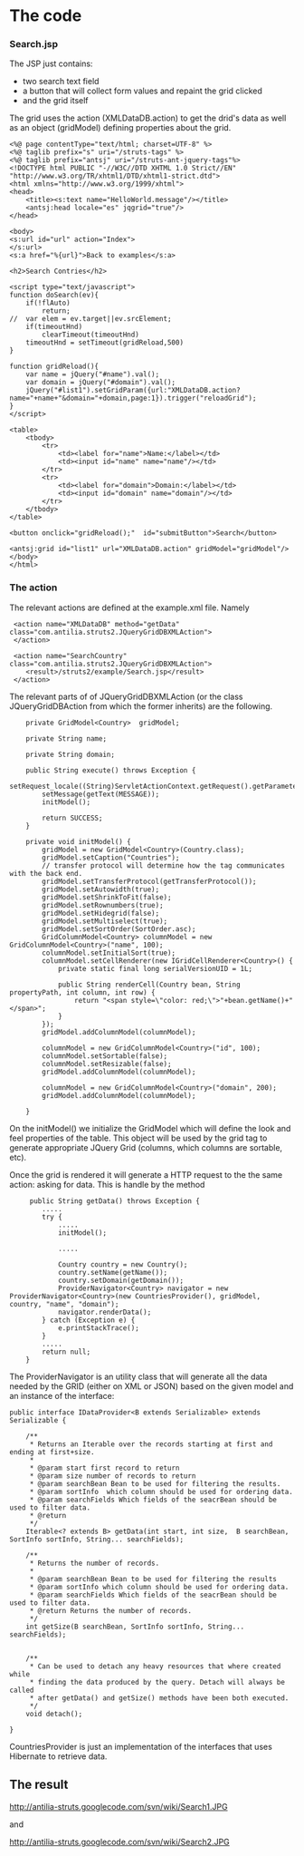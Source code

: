 # The code #

### Search.jsp ###

The JSP just contains:

  * two search text field
  * a button that will collect form values and repaint the grid clicked
  * and the grid itself

The grid uses  the action (XMLDataDB.action) to get the drid's data as well as an object
(gridModel) defining properties about the grid.

```
<%@ page contentType="text/html; charset=UTF-8" %>
<%@ taglib prefix="s" uri="/struts-tags" %>
<%@ taglib prefix="antsj" uri="/struts-ant-jquery-tags"%>
<!DOCTYPE html PUBLIC "-//W3C//DTD XHTML 1.0 Strict//EN" "http://www.w3.org/TR/xhtml1/DTD/xhtml1-strict.dtd">
<html xmlns="http://www.w3.org/1999/xhtml">
<head>	
    <title><s:text name="HelloWorld.message"/></title>
   	<antsj:head locale="es" jqgrid="true"/>   
</head>

<body>
<s:url id="url" action="Index">
</s:url>
<s:a href="%{url}">Back to examples</s:a>
       
<h2>Search Contries</h2>

<script type="text/javascript">
function doSearch(ev){
	if(!flAuto)
		return;
//	var elem = ev.target||ev.srcElement;
	if(timeoutHnd)
		clearTimeout(timeoutHnd)
	timeoutHnd = setTimeout(gridReload,500)
}

function gridReload(){
	var name = jQuery("#name").val();
	var domain = jQuery("#domain").val();
	jQuery("#list1").setGridParam({url:"XMLDataDB.action?name="+name+"&domain="+domain,page:1}).trigger("reloadGrid");
}    
</script>

<table>
	<tbody>
		<tr>
			<td><label for="name">Name:</label></td>
			<td><input id="name" name="name"/></td>
		</tr>
		<tr>
			<td><label for="domain">Domain:</label></td>
			<td><input id="domain" name="domain"/></td>
		</tr>
	</tbody>
</table>

<button onclick="gridReload();"  id="submitButton">Search</button>

<antsj:grid id="list1" url="XMLDataDB.action" gridModel="gridModel"/>
</body>
</html>

```

### The action ###

The relevant actions are defined at the example.xml file. Namely

```
 <action name="XMLDataDB" method="getData" class="com.antilia.struts2.JQueryGridDBXMLAction">            
 </action>

 <action name="SearchCountry"  class="com.antilia.struts2.JQueryGridDBXMLAction">            
	<result>/struts2/example/Search.jsp</result>
 </action>
```

The relevant parts of of JQueryGridDBXMLAction (or the class JQueryGridDBAction from which the former inherits)
are the following.

```
	private GridModel<Country>  gridModel;
  
    private String name;
    
    private String domain;
	
	public String execute() throws Exception {    	   
    	setRequest_locale((String)ServletActionContext.getRequest().getParameter("request_locale"));
        setMessage(getText(MESSAGE));                
        initModel();

        return SUCCESS;
    }
	
	private void initModel() {
		gridModel = new GridModel<Country>(Country.class);
		gridModel.setCaption("Countries");
		// transfer protocol will determine how the tag communicates with the back end.
		gridModel.setTransferProtocol(getTransferProtocol());
		gridModel.setAutowidth(true);
		gridModel.setShrinkToFit(false);
		gridModel.setRownumbers(true);
		gridModel.setHidegrid(false);
		gridModel.setMultiselect(true);
		gridModel.setSortOrder(SortOrder.asc);
		GridColumnModel<Country> columnModel = new GridColumnModel<Country>("name", 100);
        columnModel.setInitialSort(true);
        columnModel.setCellRenderer(new IGridCellRenderer<Country>() {
        	private static final long serialVersionUID = 1L;

			public String renderCell(Country bean, String propertyPath, int column, int row) {
        		return "<span style=\"color: red;\">"+bean.getName()+"</span>";
        	}
        });
        gridModel.addColumnModel(columnModel);
        
        columnModel = new GridColumnModel<Country>("id", 100);
        columnModel.setSortable(false);
        columnModel.setResizable(false);
        gridModel.addColumnModel(columnModel);
        
        columnModel = new GridColumnModel<Country>("domain", 200);
        gridModel.addColumnModel(columnModel);
               
	}
```

On the initModel() we initialize the GridModel which will define the look and feel properties of the table. This object
will be used by the grid tag to generate appropriate JQuery Grid (columns, which columns are sortable, etc).

Once the grid is rendered it will generate a HTTP request to the the same action: asking for data. This is handle by the method

```
     public String getData() throws Exception {
		.....	
		try {
			.....		
			initModel();
			
			.....
			
			Country country = new Country();
			country.setName(getName());
			country.setDomain(getDomain());
			ProviderNavigator<Country> navigator = new ProviderNavigator<Country>(new CountriesProvider(), gridModel, country, "name", "domain");
			navigator.renderData();
		} catch (Exception e) {
			e.printStackTrace();
		}
		..... 
		return null;
	}
```

The ProviderNavigator is an utility class that will generate all the data needed by the GRID (either on XML or JSON) based on
the given model and an instance of the interface:

```
public interface IDataProvider<B extends Serializable> extends Serializable {
		
	/**
	 * Returns an Iterable over the records starting at first and ending at first+size.
	 * 
	 * @param start first record to return
	 * @param size number of records to return
	 * @param searchBean Bean to be used for filtering the results.
	 * @param sortInfo  which column should be used for ordering data.
	 * @param searchFields Which fields of the seacrBean should be used to filter data.
	 * @return
	 */
	Iterable<? extends B> getData(int start, int size,  B searchBean, SortInfo sortInfo, String... searchFields);
	
	/**
	 * Returns the number of records.
	 * 
	 * @param searchBean Bean to be used for filtering the results
	 * @param sortInfo which column should be used for ordering data.
	 * @param searchFields Which fields of the seacrBean should be used to filter data.
	 * @return Returns the number of records.
	 */
	int getSize(B searchBean, SortInfo sortInfo, String... searchFields); 
	
	
	/**
	 * Can be used to detach any heavy resources that where created while
	 * finding the data produced by the query. Detach will always be called  
	 * after getData() and getSize() methods have been both executed.
	 */
	void detach();

}
```

CountriesProvider is just an implementation of the interfaces that uses Hibernate to retrieve data.

## The result ##

http://antilia-struts.googlecode.com/svn/wiki/Search1.JPG

and

http://antilia-struts.googlecode.com/svn/wiki/Search2.JPG

